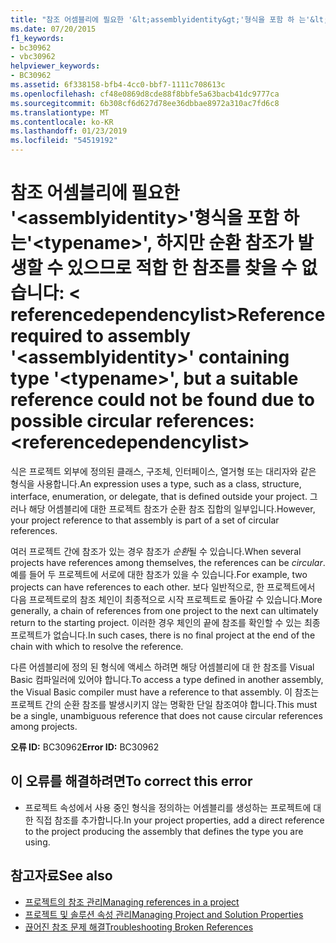 ```yaml
---
title: "참조 어셈블리에 필요한 '&lt;assemblyidentity&gt;'형식을 포함 하 는'&lt;typename&gt;', 하지만 순환 참조가 발생할 수 있으므로 적합 한 참조를 찾을 수 없습니다: &lt; referencedependencylist&gt;"
ms.date: 07/20/2015
f1_keywords:
- bc30962
- vbc30962
helpviewer_keywords:
- BC30962
ms.assetid: 6f338158-bfb4-4cc0-bbf7-1111c708613c
ms.openlocfilehash: cf48e0869d8cde88f8bbfe5a63bacb41dc9777ca
ms.sourcegitcommit: 6b308cf6d627d78ee36dbbae8972a310ac7fd6c8
ms.translationtype: MT
ms.contentlocale: ko-KR
ms.lasthandoff: 01/23/2019
ms.locfileid: "54519192"
---
```

# <a name="reference-required-to-assembly-ltassemblyidentitygt-containing-type-lttypenamegt-but-a-suitable-reference-could-not-be-found-due-to-possible-circular-references-ltreferencedependencylistgt"></a><span data-ttu-id="35919-102">참조 어셈블리에 필요한 '&lt;assemblyidentity&gt;'형식을 포함 하 는'&lt;typename&gt;', 하지만 순환 참조가 발생할 수 있으므로 적합 한 참조를 찾을 수 없습니다: &lt; referencedependencylist&gt;</span><span class="sxs-lookup"><span data-stu-id="35919-102">Reference required to assembly '&lt;assemblyidentity&gt;' containing type '&lt;typename&gt;', but a suitable reference could not be found due to possible circular references: &lt;referencedependencylist&gt;</span></span>
<span data-ttu-id="35919-103">식은 프로젝트 외부에 정의된 클래스, 구조체, 인터페이스, 열거형 또는 대리자와 같은 형식을 사용합니다.</span><span class="sxs-lookup"><span data-stu-id="35919-103">An expression uses a type, such as a class, structure, interface, enumeration, or delegate, that is defined outside your project.</span></span> <span data-ttu-id="35919-104">그러나 해당 어셈블리에 대한 프로젝트 참조가 순환 참조 집합의 일부입니다.</span><span class="sxs-lookup"><span data-stu-id="35919-104">However, your project reference to that assembly is part of a set of circular references.</span></span>  
  
 <span data-ttu-id="35919-105">여러 프로젝트 간에 참조가 있는 경우 참조가 *순환*될 수 있습니다.</span><span class="sxs-lookup"><span data-stu-id="35919-105">When several projects have references among themselves, the references can be *circular*.</span></span> <span data-ttu-id="35919-106">예를 들어 두 프로젝트에 서로에 대한 참조가 있을 수 있습니다.</span><span class="sxs-lookup"><span data-stu-id="35919-106">For example, two projects can have references to each other.</span></span> <span data-ttu-id="35919-107">보다 일반적으로, 한 프로젝트에서 다음 프로젝트로의 참조 체인이 최종적으로 시작 프로젝트로 돌아갈 수 있습니다.</span><span class="sxs-lookup"><span data-stu-id="35919-107">More generally, a chain of references from one project to the next can ultimately return to the starting project.</span></span> <span data-ttu-id="35919-108">이러한 경우 체인의 끝에 참조를 확인할 수 있는 최종 프로젝트가 없습니다.</span><span class="sxs-lookup"><span data-stu-id="35919-108">In such cases, there is no final project at the end of the chain with which to resolve the reference.</span></span>  
  
 <span data-ttu-id="35919-109">다른 어셈블리에 정의 된 형식에 액세스 하려면 해당 어셈블리에 대 한 참조를 Visual Basic 컴파일러에 있어야 합니다.</span><span class="sxs-lookup"><span data-stu-id="35919-109">To access a type defined in another assembly, the Visual Basic compiler must have a reference to that assembly.</span></span> <span data-ttu-id="35919-110">이 참조는 프로젝트 간의 순환 참조를 발생시키지 않는 명확한 단일 참조여야 합니다.</span><span class="sxs-lookup"><span data-stu-id="35919-110">This must be a single, unambiguous reference that does not cause circular references among projects.</span></span>  
  
 <span data-ttu-id="35919-111">**오류 ID:** BC30962</span><span class="sxs-lookup"><span data-stu-id="35919-111">**Error ID:** BC30962</span></span>  
  
## <a name="to-correct-this-error"></a><span data-ttu-id="35919-112">이 오류를 해결하려면</span><span class="sxs-lookup"><span data-stu-id="35919-112">To correct this error</span></span>  
  
-   <span data-ttu-id="35919-113">프로젝트 속성에서 사용 중인 형식을 정의하는 어셈블리를 생성하는 프로젝트에 대한 직접 참조를 추가합니다.</span><span class="sxs-lookup"><span data-stu-id="35919-113">In your project properties, add a direct reference to the project producing the assembly that defines the type you are using.</span></span>  
  
## <a name="see-also"></a><span data-ttu-id="35919-114">참고자료</span><span class="sxs-lookup"><span data-stu-id="35919-114">See also</span></span>
- [<span data-ttu-id="35919-115">프로젝트의 참조 관리</span><span class="sxs-lookup"><span data-stu-id="35919-115">Managing references in a project</span></span>](/visualstudio/ide/managing-references-in-a-project)
- [<span data-ttu-id="35919-116">프로젝트 및 솔루션 속성 관리</span><span class="sxs-lookup"><span data-stu-id="35919-116">Managing Project and Solution Properties</span></span>](/visualstudio/ide/managing-project-and-solution-properties)
- [<span data-ttu-id="35919-117">끊어진 참조 문제 해결</span><span class="sxs-lookup"><span data-stu-id="35919-117">Troubleshooting Broken References</span></span>](/visualstudio/ide/troubleshooting-broken-references)
